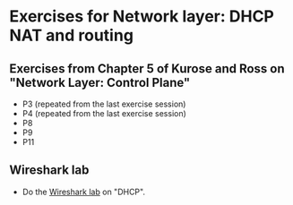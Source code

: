 # Exercises for Network layer: DHCP NAT and routing

## Exercises from Chapter 5 of Kurose and Ross on "Network Layer: Control Plane"

* P3 (repeated from the last exercise session)
* P4 (repeated from the last exercise session)
* P8
* P9
* P11

## Wireshark lab

* Do the [Wireshark lab](https://www-net.cs.umass.edu/wireshark-labs/) on "DHCP".



